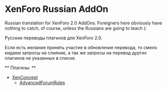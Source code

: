 # XenForo Russian AddOn
Russian translation for XenForo 2.0 AddOns. Foreigners here obviously have nothing to catch, of course, unless the Russians are going to teach (:

Русские переводы плагинов для XenForo 2.0.

Если есть желание принять участие в обновление перевода, то смело кидаем запросы на слияние, а так же запросы на перевод дургих плагинов не указанных в списке.

** Плагины: **
* [XenConcept](XenConcept)
	* [AdvancedForumRules](XenConcept/AdvancedForumRules)
